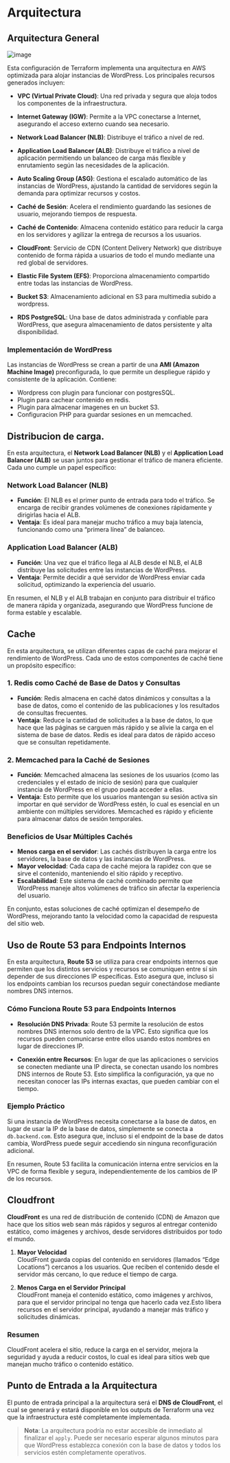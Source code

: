 # Arquitectura

## Arquitectura General

![image](https://github.com/RegoFp/Terraform-lab-final/blob/cf9632634b74f12be0578a56aa617a2edaa60533/resources/diagrama.png?raw=true)

Esta configuración de Terraform implementa una arquitectura en AWS optimizada para alojar instancias de WordPress. Los principales recursos generados incluyen:


- **VPC (Virtual Private Cloud)**: Una red privada y segura que aloja todos los componentes de la infraestructura.
- **Internet Gateway (IGW)**: Permite a la VPC conectarse a Internet, asegurando el acceso externo cuando sea necesario.

- **Network Load Balancer (NLB)**: Distribuye el tráfico a nivel de red.

- **Application Load Balancer (ALB)**: Distribuye el tráfico a nivel de aplicación permitiendo un balanceo de carga más flexible y enrutamiento según las necesidades de la aplicación.

- **Auto Scaling Group (ASG)**: Gestiona el escalado automático de las instancias de WordPress, ajustando la cantidad de servidores según la demanda para optimizar recursos y costos.

- **Caché de Sesión**: Acelera el rendimiento guardando las sesiones de usuario, mejorando tiempos de respuesta.

- **Caché de Contenido**: Almacena contenido estático para reducir la carga en los servidores y agilizar la entrega de recursos a los usuarios.

- **CloudFront**: Servicio de CDN (Content Delivery Network) que distribuye contenido de forma rápida a usuarios de todo el mundo mediante una red global de servidores.

- **Elastic File System (EFS)**: Proporciona almacenamiento compartido entre todas las instancias de WordPress.

- **Bucket S3**: Almacenamiento adicional en S3 para multimedia subido a wordpress.

- **RDS PostgreSQL**: Una base de datos administrada y confiable para WordPress, que asegura almacenamiento de datos persistente y alta disponibilidad.

### Implementación de WordPress

Las instancias de WordPress se crean a partir de una **AMI (Amazon Machine Image)** preconfigurada, lo que permite un despliegue rápido y consistente de la aplicación.
Contiene: 
- Wordpress con plugin para funcionar con postgresSQL.
- Plugin para cachear contenido en redis.
- Plugin para almacenar imagenes en un bucket S3.
- Configuracion PHP para guardar sesiones en un memcached.

## Distribucion de carga.

En esta arquitectura, el **Network Load Balancer (NLB)** y el **Application Load Balancer (ALB)** se usan juntos para gestionar el tráfico de manera eficiente. Cada uno cumple un papel específico:

### Network Load Balancer (NLB)

- **Función**: El NLB es el primer punto de entrada para todo el tráfico. Se encarga de recibir grandes volúmenes de conexiones rápidamente y dirigirlas hacia el ALB.
- **Ventaja**: Es ideal para manejar mucho tráfico a muy baja latencia, funcionando como una “primera línea” de balanceo.

### Application Load Balancer (ALB)

- **Función**: Una vez que el tráfico llega al ALB desde el NLB, el ALB distribuye las solicitudes entre las instancias de WordPress.
- **Ventaja**: Permite decidir a qué servidor de WordPress enviar cada solicitud, optimizando la experiencia del usuario.


En resumen, el NLB y el ALB trabajan en conjunto para distribuir el tráfico de manera rápida y organizada, asegurando que WordPress funcione de forma estable y escalable.

## Cache

En esta arquitectura, se utilizan diferentes capas de caché para mejorar el rendimiento de WordPress. Cada uno de estos componentes de caché tiene un propósito específico:

### 1. Redis como Caché de Base de Datos y Consultas

- **Función**: Redis almacena en caché datos dinámicos y consultas a la base de datos, como el contenido de las publicaciones y los resultados de consultas frecuentes.
- **Ventaja**: Reduce la cantidad de solicitudes a la base de datos, lo que hace que las páginas se carguen más rápido y se alivie la carga en el sistema de base de datos. Redis es ideal para datos de rápido acceso que se consultan repetidamente.

### 2. Memcached para la Caché de Sesiones

- **Función**: Memcached almacena las sesiones de los usuarios (como las credenciales y el estado de inicio de sesión) para que cualquier instancia de WordPress en el grupo pueda acceder a ellas.
- **Ventaja**: Esto permite que los usuarios mantengan su sesión activa sin importar en qué servidor de WordPress estén, lo cual es esencial en un ambiente con múltiples servidores. Memcached es rápido y eficiente para almacenar datos de sesión temporales.

### Beneficios de Usar Múltiples Cachés

- **Menos carga en el servidor**: Las cachés distribuyen la carga entre los servidores, la base de datos y las instancias de WordPress.
- **Mayor velocidad**: Cada capa de caché mejora la rapidez con que se sirve el contenido, manteniendo el sitio rápido y receptivo.
- **Escalabilidad**: Este sistema de caché combinado permite que WordPress maneje altos volúmenes de tráfico sin afectar la experiencia del usuario.

En conjunto, estas soluciones de caché optimizan el desempeño de WordPress, mejorando tanto la velocidad como la capacidad de respuesta del sitio web.

## Uso de Route 53 para Endpoints Internos

En esta arquitectura, **Route 53** se utiliza para crear endpoints internos que permiten que los distintos servicios y recursos se comuniquen entre sí sin depender de sus direcciones IP específicas. Esto asegura que, incluso si los endpoints cambian los recursos puedan seguir conectándose mediante nombres DNS internos.

### Cómo Funciona Route 53 para Endpoints Internos

- **Resolución DNS Privada**: Route 53 permite la resolución de estos nombres DNS internos solo dentro de la VPC. Esto significa que los recursos pueden comunicarse entre ellos usando estos nombres en lugar de direcciones IP.

- **Conexión entre Recursos**: En lugar de que las aplicaciones o servicios se conecten mediante una IP directa, se conectan usando los nombres DNS internos de Route 53. Esto simplifica la configuración, ya que no necesitan conocer las IPs internas exactas, que pueden cambiar con el tiempo.


### Ejemplo Práctico

Si una instancia de WordPress necesita conectarse a la base de datos, en lugar de usar la IP de la base de datos, simplemente se conecta a `db.backend.com`. Esto asegura que, incluso si el endpoint de la base de datos cambia, WordPress puede seguir accediendo sin ninguna reconfiguración adicional.

En resumen, Route 53 facilita la comunicación interna entre servicios en la VPC de forma flexible y segura, independientemente de los cambios de IP de los recursos.

## Cloudfront
**CloudFront** es una red de distribución de contenido (CDN) de Amazon que hace que los sitios web sean más rápidos y seguros al entregar contenido estático, como imágenes y archivos, desde servidores distribuidos por todo el mundo.


1. **Mayor Velocidad**  
CloudFront guarda copias del contenido en servidores (llamados “Edge Locations”) cercanos a los usuarios. Que reciben el contenido desde el servidor más cercano, lo que reduce el tiempo de carga.

2. **Menos Carga en el Servidor Principal**  
CloudFront maneja el contenido estático, como imágenes y archivos, para que el servidor principal no tenga que hacerlo cada vez.Esto libera recursos en el servidor principal, ayudando a manejar más tráfico y solicitudes dinámicas.

### Resumen

CloudFront acelera el sitio, reduce la carga en el servidor, mejora la seguridad y ayuda a reducir costos, lo cual es ideal para sitios web que manejan mucho tráfico o contenido estático.

## Punto de Entrada a la Arquitectura

El punto de entrada principal a la arquitectura será el **DNS de CloudFront**, el cual se generará y estará disponible en los outputs de Terraform una vez que la infraestructura esté completamente implementada.

> **Nota**: La arquitectura podría no estar accesible de inmediato al finalizar el `apply`. Puede ser necesario esperar algunos minutos para que WordPress establezca conexión con la base de datos y todos los servicios estén completamente operativos.
